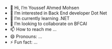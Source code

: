 - 👋 Hi, I’m Youssef Ahmed Mohsen
- 👀 I’m interested in Back End developer Dot Net
- 🌱 I’m currently learning .NET
- 💞️ I’m looking to collaborate on BFCAI
- 📫 How to reach me ...
- 😄 Pronouns: ...
- ⚡ Fun fact: ...

<!---
YOUSSEFAH74/YOUSSEFAH74 is a ✨ special ✨ repository because its `README.md` (this file) appears on your GitHub profile.
You can click the Preview link to take a look at your changes.
--->
